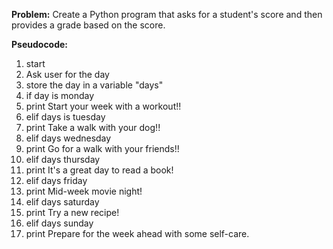 **Problem:**
Create a Python program that asks for a student's score and then provides a grade based on the score.

**Pseudocode:**
1. start 
2. Ask user for the day 
3. store the day in a variable "days"
4. if day is monday 
5. print Start your week with a workout!!
6. elif days is tuesday 
7. print Take a walk with your dog!!
8. elif days wednesday 
9. print Go for a walk with your friends!!
10. elif days thursday 
11. print It's a great day to read a book!
12. elif days friday
13. print Mid-week movie night!
14. elif days saturday 
15. print Try a new recipe!
16. elif days sunday
17. print Prepare for the week ahead with some self-care.